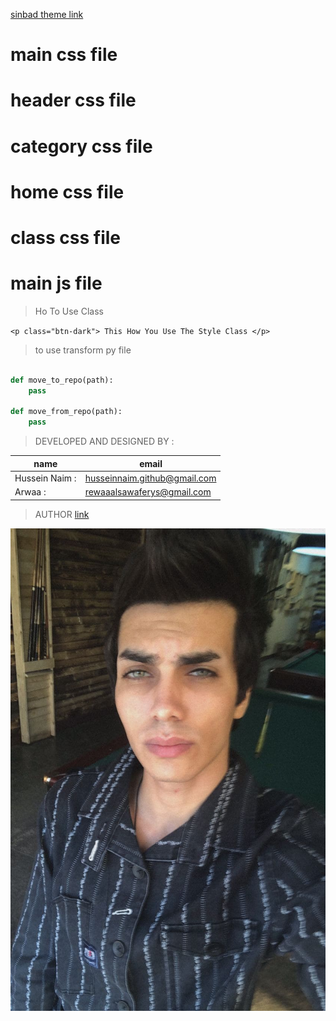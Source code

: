 [sinbad theme link](https://github.com/lighto2000/sinbad-theme)
# main css file 
# header css file
# category css file
# home css file
# class css file
# main js file
> Ho To Use Class 

`<p class="btn-dark"> This How You Use The Style Class </p>`





> to use transform py file
```python

def move_to_repo(path):
    pass

def move_from_repo(path):
    pass

```

> DEVELOPED AND DESIGNED  BY :

| name          | email                          |
| ------------  | -------------------------------| 
| Hussein Naim :| husseinnaim.github@gmail.com   |
| Arwaa :       | rewaaalsawaferys@gmail.com     |

> AUTHOR 
[  link](https://instagram.com/cld.u)

![the author](./black.jpg)